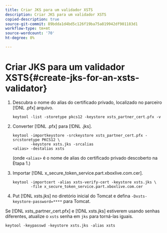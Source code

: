 ```yaml
---
title: Criar JKS para um validador XSTS
description: Criar JKS para um validador XSTS
copied-description: true
source-git-commit: 89bdda1d4bd5c126f19ba75a819942df901183d1
workflow-type: tm+mt
source-wordcount: '70'
ht-degree: 0%

---
```



# Criar JKS para um validador XSTS{#create-jks-for-an-xsts-validator}

1. Descubra o nome do alias do certificado privado, localizado no parceiro [!DNL .pfx] arquivo.

   ```
   keytool -list -storetype pkcs12 -keystore xsts_partner_cert.pfx -v 
   ```

1. Converter [!DNL .pfx] para [!DNL .jks].

   ```
   keytool -importkeystore -srckeystore xsts_partner_cert.pfx -srcstoretype PKCS12 \  
           -keystore xsts.jks -srcalias  
   <alias> -destalias xsts
   ```

   (onde `<alias>` é o nome de alias do certificado privado descoberto na Etapa 1.)
1. Importar [!DNL x_secure_token_service.part.xboxlive.com.cer].

   ```
   keytool -importcert -alias xsts-verify-cert -keystore xsts.jks \  
           -file x_secure_token_service.part.xboxlive.com.cer 
   ```

1. Put [!DNL xsts.jks] no diretório inicial do Tomcat e defina `-Dxsts-keystore-password=****` para Tomcat.

Se [!DNL xsts_partner_cert.pfx] e [!DNL xsts.jks] estiverem usando senhas diferentes, atualize o `xsts` senha em `jks` para torná-las iguais.

```
keytool -keypasswd -keystore xsts.jks -alias xsts 
```
